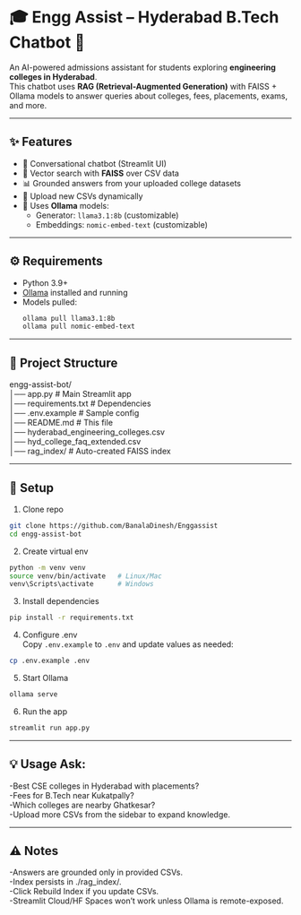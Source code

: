 # 🎓 Engg Assist – Hyderabad B.Tech Chatbot 🤖

An AI-powered admissions assistant for students exploring **engineering colleges in Hyderabad**.  
This chatbot uses **RAG (Retrieval-Augmented Generation)** with FAISS + Ollama models to answer queries about colleges, fees, placements, exams, and more.

---

## ✨ Features
- 💬 Conversational chatbot (Streamlit UI)
- 🔎 Vector search with **FAISS** over CSV data
- 📊 Grounded answers from your uploaded college datasets
- 📁 Upload new CSVs dynamically
- 🧠 Uses **Ollama** models:
  - Generator: `llama3.1:8b` (customizable)
  - Embeddings: `nomic-embed-text` (customizable)

---

## ⚙️ Requirements
- Python 3.9+
- [Ollama](https://ollama.com) installed and running
- Models pulled:
  ```bash
  ollama pull llama3.1:8b
  ollama pull nomic-embed-text

---  

## 📂 Project Structure

engg-assist-bot/  
│── app.py # Main Streamlit app  
│── requirements.txt # Dependencies  
│── .env.example # Sample config  
│── README.md # This file  
│── hyderabad_engineering_colleges.csv  
│── hyd_college_faq_extended.csv  
│── rag_index/ # Auto-created FAISS index  


---

## 🚀 Setup

1. Clone repo
```bash
git clone https://github.com/BanalaDinesh/Enggassist
cd engg-assist-bot 
```
2. Create virtual env
```bash
python -m venv venv
source venv/bin/activate   # Linux/Mac
venv\Scripts\activate      # Windows
```
3. Install dependencies
```bash
pip install -r requirements.txt
```

4. Configure .env  
Copy `.env.example` to `.env` and update values as needed:
```bash
cp .env.example .env
```

5. Start Ollama
```bash
ollama serve
```

6. Run the app
```bash 
streamlit run app.py
```

---


## 💡 Usage Ask:

-Best CSE colleges in Hyderabad with placements?  
-Fees for B.Tech near Kukatpally?  
-Which colleges are nearby Ghatkesar?  
-Upload more CSVs from the sidebar to expand knowledge.  

---

## ⚠️ Notes
-Answers are grounded only in provided CSVs.  
-Index persists in ./rag_index/.  
-Click Rebuild Index if you update CSVs.  
-Streamlit Cloud/HF Spaces won’t work unless Ollama is remote-exposed.  


